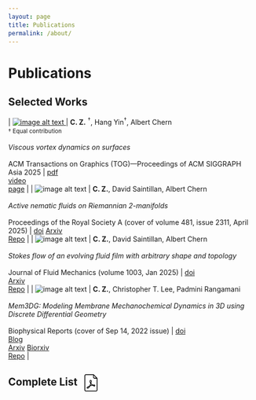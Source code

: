 ```yaml
---
layout: page
title: Publications
permalink: /about/
---
```

<!-- ## Name and Pronouciation  -->
<!-- My first name is CunCheng (存诚), or in short, Cheng (诚), and last name is Zhu (朱).   -->
<!-- My first name is Cun-Cheng (Chinese characters 存 t͡sʰwən˧˥ -诚 t͡ʂʰɤŋ˧˥), or in short, Cheng, and laqst name is Zhu, 朱(t͡ʂu˥).  -->

<!-- ## Education
- University of California, San Diego
    - PhD, Engineering with Specialization in Computational Science, 2019-ongoing
    - MS, Engineering Physics (in conjunction with the PhD program), 2019-2021
    - BS, Mechanical Engineering, 2015-2019
- Shenzhen Middle School, China -->

# Publications

## Selected Works
<!-- the image layout is based on https://lizheidner.com/front-end/responsive-images/ -->

| <a href="/project_pages/ViscousVortex2025.html"> <img src="/assets/images/vis_vor_siggraph.png" srcset="/assets/images/vis_vor_siggraph.png 100w" sizes="100vw" alt="image alt text" width = 400> </a>| **C. Z.** <sup>†</sup>, Hang Yin<sup>†</sup>, Albert Chern <br> <small>† Equal contribution</small> <br><br> *Viscous vortex dynamics on surfaces*  <br><br> ACM Transactions on Graphics (TOG)—Proceedings of ACM SIGGRAPH Asia 2025 | [pdf](/assets/files/ViscousVortex.pdf) <br> [video](https://youtu.be/7jpIGQ0LVV0) <br> [page](/project_pages/ViscousVortex2025.html) |
| <img src="/assets/images/rspa.jpg" srcset="/assets/images/rspa.jpg 100w" sizes="100vw" alt="image alt text" width = 400> |     **C. Z.**, David Saintillan, Albert Chern <br><br> *Active nematic fluids on Riemannian 2-manifolds*  <br><br> Proceedings of the Royal Society A (cover of volume 481, issue 2311, April 2025) | [doi](https://doi.org/10.1098/rspa.2024.0418) [Arxiv](https://arxiv.org/abs/2405.06044)  <br> [Repo](https://github.com/CunchengZhu/Riemannian-active-nematics-2024)  |
| <img src="/assets/images/evolve.jpeg" srcset="/assets/images/evolve.jpeg 100w" sizes="100vw" alt="image alt text" width = 400> |     **C. Z.**, David Saintillan, Albert Chern <br><br> *Stokes flow of an evolving fluid film with arbitrary shape and topology*  <br><br> Journal of Fluid Mechanics (volume 1003, Jan 2025) | [doi](https://doi.org/10.1017/jfm.2024.1208) <br> [Arxiv](https://arxiv.org/abs/2407.14025)  <br> [Repo](https://github.com/CunchengZhu/Evolving-Stokes-flow-2024.git) |
| <img src="/assets/images/BPR_2_3_COVER-copy-600-600-p-L-97.jpg" srcset="/assets/images/BPR_2_3_COVER-copy-600-600-p-L-97.jpg 100w" sizes="100vw" alt="image alt text" width = 400> |     **C. Z.**, Christopher T. Lee, Padmini Rangamani <br><br> *Mem3DG: Modeling Membrane Mechanochemical Dynamics in 3D using Discrete Differential Geometry* <br><br>  Biophysical Reports (cover of Sep 14, 2022 issue)   | [doi](https://doi.org/10.1016/j.bpr.2022.100062) <br> [Blog](https://www.biophysics.org/blog/from-the-animation-industry-to-membrane-biophysics)  <br> [Arxiv](https://arxiv.org/abs/2111.04460) [Biorxiv](https://www.biorxiv.org/content/10.1101/2021.10.30.466618v2) <br> [Repo](https://github.com/CunchengZhu/Mem3DG) <!-- - solicited by the editor-in-chief for submission and cover of Sep 14, 2022 issue) -->   |

<!-- 
## Presentations
- Viscous flow of evolving film with arbitrary geometry and topology at *2025 SIAM Conference on Computational Science and Engineering (CSE25), Section of Geometric Mechanics*
- Viscous flow of evolving film with arbitrary geometry and topology at *the 16th World Congress on Computational Mechanics (WCCM)/4th Pan American Congress on Computational Mechanics (PANACM), Section of Geometric Mechanics*
- Active nematic fluids on Riemannian 2-manifolds at *Southern California Applied Mathematics Symposium 2024, UCSD*
- Viscous flow of evolving film with arbitrary geometry and topology at *Southern California Flow Physics Symposium (SoCal Fluids) XVII 2024, UCI*
- Dynamics of active nematic fluids on arbitrary manifolds: exploring the role of geometry and topology at *Mechanics of Life II workshop hosted by Center for Computational Biology, Flatiron Institute*
- Dynamics of active nematic fluids on arbitrary manifolds: exploring the role of geometry and topology at *APS DFD 76th Annual Meeting*
- Hydrodynamics of active nematics on curved stationary and deformable surface at *Southern California Flow Physics Symposium (SoCal Fluids) XVI 2023, SDSU* 
- Mem3DG: Modeling Membrane Mechanochemical Dynamics in 3D using Discrete Differential Geometry at *Poster session at Research Expo 2022, Jacobs School of Engineering, UCSD*
- Mem3DG: Modeling Membrane Mechanochemical Dynamics in 3D using Discrete Differential Geometry at *Allen Institute for Cell Science*
- Mem3DG: Modeling Membrane Mechanochemical Dynamics in 3D using Discrete Differential Geometry at *Biophysical Society 2022 poster session*  -->

## Complete List <a href="/assets/files/cv2_zhu.pdf" target="_blank"><img src="/assets/images/pdf.png" alt="CV" style="vertical-align: middle; margin-left: 5px; width: 35px; height: 35px;"></a>